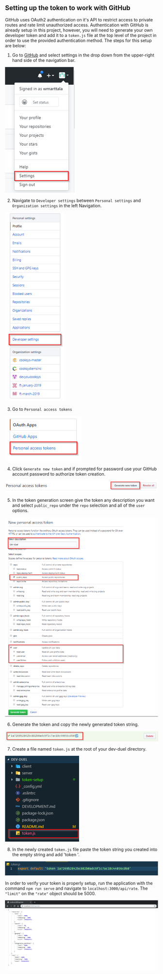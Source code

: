 ## Setting up the token to work with GitHub

GitHub uses OAuth2 authentication on it's API to restrict access to private routes and rate limit unauthorized access. Authentication with GitHub is already setup in this project, however, you will need to generate your own developer token and add it to a `token.js` file at the top level of the project in order to use the provided authentication method. The steps for this setup are below:

1) Go to [GitHub](http://www.github.com) and select settings in the drop down from the upper-right hand side of the navigation bar.

![settings](./settings.png)

2) Navigate to `Developer settings` between `Personal settings` and `Organization settings` in the left Navigation.

![developer settings](./developer-settings.png)

3) Go to `Personal access tokens`

![personal access tokens](./personal-access-tokens.png)

4) Click `Generate new token` and if prompted for password use your GitHub account password to authorize token creation.

![generate new token](./generate.png)

5) In the token generation screen give the token any description you want and select `public_repo` under the `repo` selection and all of the `user` options.


![new token form](./new-token.png)

6) Generate the token and copy the newly generated token string.

![token](./token.png)

7) Create a file named `token.js` at the root of your dev-duel directory.

![token file](./token-file.png)

8) In the newly created `token.js` file paste the token string you created into the empty string and add 'token '.

![pasted token](./pasted-token.png)

In order to verify your token is properly setup, run the application with the command `npm run serve` and navigate to `localhost:3000/api/rate`. The `"limit"` on the `"rate"` object should be 5000.

![rate limit](./limit.png)